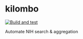 # kilombo

[![Build and test](https://github.com/arcones/kilombo/actions/workflows/build-and-test.yml/badge.svg)](https://github.com/arcones/kilombo/actions/workflows/build-and-test.yml)

Automate NIH search &amp; aggregation
